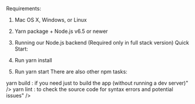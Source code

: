Requirements:

1. Mac OS X, Windows, or Linux
2. Yarn package + Node.js v6.5 or newer
3. Running our Node.js backend (Required only in full stack version)
Quick Start:

1. Run 
yarn install
1. Run 
yarn start
There are also other npm tasks:

yarn build
: if you need just to build the app (without running a dev server)" />
yarn lint
: to check the source code for syntax errors and potential issues" />
